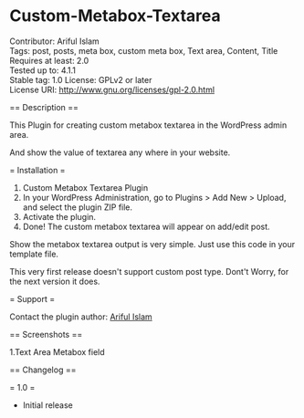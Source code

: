 # Custom-Metabox-Textarea

Contributor: Ariful Islam  
Tags: post, posts, meta box, custom meta box, Text area, Content, Title   
Requires at least: 2.0  
Tested up to: 4.1.1  
Stable tag: 1.0
License: GPLv2 or later  
License URI: http://www.gnu.org/licenses/gpl-2.0.html


== Description ==

This Plugin for creating custom metabox textarea in the WordPress admin area.

And show the value of textarea any where in your website.

= Installation =

1. Custom Metabox Textarea Plugin
2. In your WordPress Administration, go to Plugins > Add New > Upload, and select the plugin ZIP file.
3. Activate the plugin.
7. Done! The custom metabox textarea will appear on add/edit post.

Show the metabox textarea output is very simple. Just use this code in your template file.

<?php

    $meta_value = get_post_meta( get_the_ID(), 'textarea-meta-textarea', true );
 
    if( !empty( $meta_value ) ) {
        echo $meta_value;
    }
 
?>

This very first release doesn't support custom post type. Dont't Worry, for the next version it does.

= Support =

Contact the plugin author: <a href="http://arifislam.wix.com/portfolio">Ariful Islam</a>



== Screenshots ==

1.Text Area Metabox field

== Changelog ==

= 1.0 =
* Initial release
